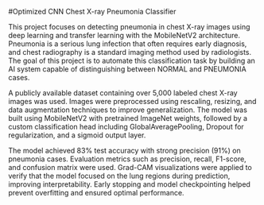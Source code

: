 #Optimized CNN Chest X-ray Pneumonia Classifier

This project focuses on detecting pneumonia in chest X-ray images using deep learning and transfer learning with the MobileNetV2 architecture. Pneumonia is a serious lung infection that often requires early diagnosis, and chest radiography is a standard imaging method used by radiologists. The goal of this project is to automate this classification task by building an AI system capable of distinguishing between NORMAL and PNEUMONIA cases.

A publicly available dataset containing over 5,000 labeled chest X-ray images was used. Images were preprocessed using rescaling, resizing, and data augmentation techniques to improve generalization. The model was built using MobileNetV2 with pretrained ImageNet weights, followed by a custom classification head including GlobalAveragePooling, Dropout for regularization, and a sigmoid output layer.

The model achieved 83% test accuracy with strong precision (91%) on pneumonia cases. Evaluation metrics such as precision, recall, F1-score, and confusion matrix were used. Grad-CAM visualizations were applied to verify that the model focused on the lung regions during prediction, improving interpretability. Early stopping and model checkpointing helped prevent overfitting and ensured optimal performance.
